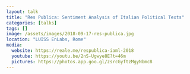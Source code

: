```yaml
---
layout: talk
title: "Res Publica: Sentiment Analysis of Italian Political Texts"
categories: [talks]
tags: []
image: /assets/images/2018-09-17-res-publica.jpg
location: "LUISS EnLabs, Rome"
media:
  website: https://reale.me/respublica-iaml-2018 
  youtube: https://youtu.be/2nS-Ugwye8E?t=46m
  pictures: https://photos.app.goo.gl/zsrcGyftzMgyNbmc8
---
```

